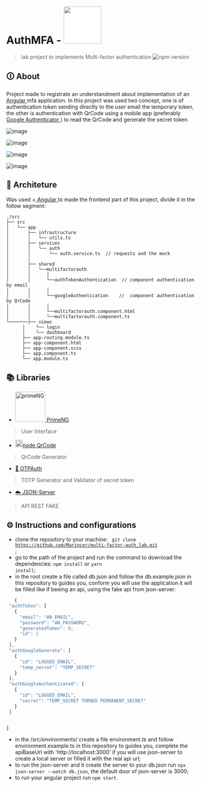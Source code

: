 # AuthMFA  - <img src="https://guide.duo.com/static/images/how-it-works_2x.png" width="100px" style="background: white" />
> lab project to implements Multi-factor authentication
>  ![npm version](https://img.shields.io/badge/angular-13.1.3-angular)


## 🛈 About

Project made to registrate an understandment about implementation of an <a href="https://angular.io/"> Angular </a> mfa application. In this project was used two concept, one is of authentication token sending directly to the user email the temporary token, the other is authentication with QrCode using a mobile app (preferably <a href="https://play.google.com/store/apps/details?id=com.google.android.apps.authenticator2&hl=pt_BR&gl=US"> Google Authenticator
 </a>) to read the QrCode and generate the secret token. 
 
![image](https://user-images.githubusercontent.com/84210050/155857240-b72d96c6-a3f9-4aab-a8fb-d960dc7fe25b.png)

![image](https://user-images.githubusercontent.com/84210050/155857222-29206475-4b7e-4a99-b55d-510f08b634a0.png)

![image](https://user-images.githubusercontent.com/84210050/155857260-9d6725b2-ade4-4f73-a027-baf01c5ac7ab.png)

![image](https://user-images.githubusercontent.com/84210050/155857381-077b8fa3-3d6c-4769-aaaf-d8c359a0dd44.png)



## 🏢 Architeture
 Was used <a href="https://angular.io/"> <img src="https://cdn.worldvectorlogo.com/logos/angular-icon-1.svg"  title="Angular" width="10px" /> Angular </a> to made the frontend part of this project, divide it in the follow segment: 
  ```
./src
├── src
│   └── app
│       ├── infrastructure
│       │   └── utils.ts
│       ├── services
│       │   └── auth 
│       │       └── auth.service.ts  // requests and the mock
│       │   
│       ├── shared
│       │   └──multifactorauth
│       │      │ 
│       │      └──authTokenAuthentication  // component authentication by email
│       │      │  
│       │      └──googleAuthentication    //  component authentication by QrCode
│       │      │ 
│       │      └──multifactorauth.component.html
│       │      └──multifactorauth.component.ts
└───────├── views 
        │    └── login
        │    └── dashboard
        ├── app-routing.module.ts
        ├── app-component.html
        ├── app-component.scss
        ├── app.component.ts
        └── app.module.ts
```

## 📚 Libraries

   -  <a href="https://www.primefaces.org/primeng/"> <img src="https://www.primefaces.org/primeng/resources/images/primeng-logo-horizontal.svg" title="primeNG" width="80px" /> PrimeNG </a>
   > User Interface
  
  - <a href="https://www.npmjs.com/package/qrcode"> <img src="https://img.icons8.com/cotton/2x/000000/qr-code--v2.png" title="qrCode" width="20px" />node QrCode </a>
   > QrCode Generator 
   
  -  <a href="https://www.npmjs.com/package/otpauth"> 🔑 OTPAuth </a>
   > TOTP Generator and Validator of secret token 

 -  <a href="https://www.npmjs.com/package/json-server"> ☁️ JSON-Server </a>
   > API REST FAKE

## ⚙️ Instructions and configurations
  - clone the repository to your machine: <code> git clone https://github.com/Marincor/multi-factor-auth_lab.git </code> ;
  - go to the path of the project and run the command to download the dependencies: <code>npm install</code> or <code>yarn install</code>;
  - in the root create a file called db.json and follow the db.example.json in this repository to guides you, conform you will use the application it will be filled like if beeing an api, using the fake api from json-server: 
 ```javascript
    {
  "authToken": [
    {
      "email": "AN_EMAIL",
      "password": "AN_PASSWORD",
      "generatedToken": 0,
      "id": 1
    }
  ],
  "authGoogleGenerate": [
    {
      "id": "LOGGED_EMAIL",
      "temp_secret": "TEMP_SECRET"
    }
  ],
  "authGoogleAuthenticated": [
    {
      "id": "LOGGED_EMAIL",
      "secret": "TEMP_SECRET TURNED PERMANENT_SECRET"
    }
  ]


}
```
- in the /src/environments/ create a file environment.ts and follow environment.example.ts in this repository to guides you, complete the apiBaseUrl with 'http://localhost:3000' if you will use json-server to create a local server or filled it with the real api url;
- to run the json-server and it create the server to your db.json run <code>npx json-server --watch db.json</code>, the default door of json-server is 3000;
- to run your angular project run <code>npm start</code>.
 
